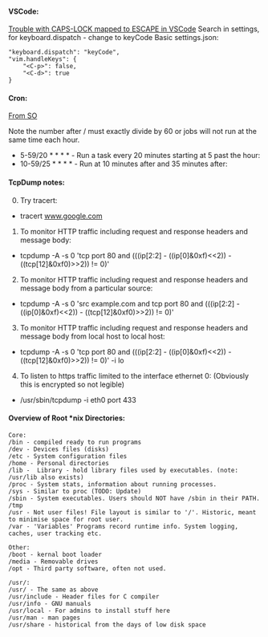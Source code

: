 #### VSCode:
[Trouble with CAPS-LOCK mapped to ESCAPE in VSCode](https://stackoverflow.com/questions/37777417/how-to-use-vim-key-bindings-with-visual-studio-code-vim-extension)
Search in settings, for 
keyboard.dispatch - change to keyCode
Basic settings.json:

    "keyboard.dispatch": "keyCode",
    "vim.handleKeys": {
        "<C-p>": false,
        "<C-d>": true
    }
    

#### Cron:
[From SO](https://stackoverflow.com/questions/12786410/run-cron-job-every-n-minutes-plus-offset)

Note the number after / must exactly divide by 60 or jobs will not run at the same time each hour.

*  5-59/20 * * * *     -  Run a task every 20 minutes starting at 5 past the hour:
* 10-59/25 * * * *     -  Run at 10 minutes after and 35 minutes after:

#### TcpDump notes:
0. Try tracert:
* tracert www.google.com
 
1. To monitor HTTP traffic including request and response headers and message body:
* tcpdump -A -s 0 'tcp port 80 and (((ip[2:2] - ((ip[0]&0xf)<<2)) - ((tcp[12]&0xf0)>>2)) != 0)'
2. To monitor HTTP traffic including request and response headers and message body from a particular source:
* tcpdump -A -s 0 'src example.com and tcp port 80 and (((ip[2:2] - ((ip[0]&0xf)<<2)) - ((tcp[12]&0xf0)>>2)) != 0)'
3. To monitor HTTP traffic including request and response headers and message body from local host to local host:
* tcpdump -A -s 0 'tcp port 80 and (((ip[2:2] - ((ip[0]&0xf)<<2)) - ((tcp[12]&0xf0)>>2)) != 0)' -i lo
4) To listen to https traffic limited to the interface ethernet 0: (Obviously this is encrypted so not legible)
* /usr/sbin/tcpdump  -i eth0 port 433


#### Overview of Root *nix Directories:
 ```
 Core:
/bin - compiled ready to run programs
/dev - Devices files (disks)
/etc - System configuration files
/home - Personal directories
/lib -  Library - hold library files used by executables. (note: /usr/lib also exists)
/proc - System stats, information about running processes.
/sys - Similar to proc (TODO: Update)
/sbin - System executables. Users should NOT have /sbin in their PATH.
/tmp
/usr - Not user files! File layout is similar to '/'. Historic, meant to minimise space for root user.
/var - 'Variables' Programs record runtime info. System logging, caches, user tracking etc.

Other:
/boot - kernal boot loader
/media - Removable drives
/opt - Third party software, often not used.

/usr/:
/usr/ - The same as above
/usr/include - Header files for C compiler
/usr/info - GNU manuals
/usr/local - For admins to install stuff here
/usr/man - man pages
/usr/share - historical from the days of low disk space
```
